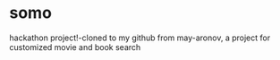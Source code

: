 # somo
hackathon project!-cloned to my github from may-aronov, a project for customized movie and book search

